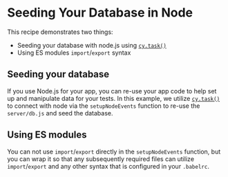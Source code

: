 # Seeding Your Database in Node

This recipe demonstrates two things:

* Seeding your database with node.js using [`cy.task()`](https://on.cypress.io/task)
* Using ES modules `import`/`export` syntax

## Seeding your database

If you use Node.js for your app, you can re-use your app code to help set up and manipulate data for your tests. In this example, we utilize [`cy.task()`](https://on.cypress.io/task) to connect with node via the `setupNodeEvents` function to re-use the `server/db.js` and seed the database.

## Using ES modules

You can not use `import`/`export` directly in the `setupNodeEvents` function, but you can wrap it so that any subsequently required files can utilize `import`/`export` and any other syntax that is configured in your `.babelrc`.
